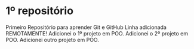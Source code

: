 # 1º repositório
 Primeiro Repositório para aprender Git e GitHub
 Linha adicionada REMOTAMENTE!
 Adicionei o 1º projeto em POO.
 Adicionei o 2º projeto em POO.
 Adicionei outro projeto em POO.